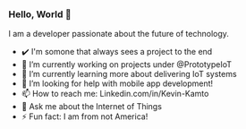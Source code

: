 ### Hello, World 👋

I am a developer passionate about the future of technology.
<!--
**user2745/user2745** is a ✨ _special_ ✨ repository because its `README.md` (this file) appears on your GitHub profile.
Here are some ideas to get you started:
Values: Knowledge, Focus and Discipline

- 👯 I’m looking to collaborate on https://github.com/protest-finder
-->

- ✔️ I'm somone that always sees a project to the end
- 🔭 I’m currently working on projects under @PrototypeIoT
- 🌱 I’m currently learning more about delivering IoT systems
- 🤔 I’m looking for help with mobile app development!
- 📫 How to reach me: Linkedin.com/in/Kevin-Kamto
- 💬 Ask me about the Internet of Things
- ⚡ Fun fact: I am from not America!

